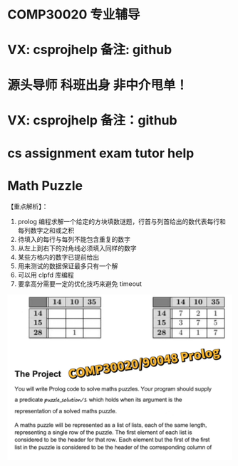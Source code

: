 # COMP30020 专业辅导
# VX: csprojhelp 备注: github
# 源头导师 科班出身 非中介甩单！
# VX: csprojhelp 备注：github
# cs assignment exam tutor help


# Math Puzzle
【重点解析】：
1. prolog 编程求解一个给定的方块填数谜题，行首与列首给出的数代表每行和每列数字之和或之积
2. 待填入的每行与每列不能包含重复的数字
3. 从左上到右下的对角线必须填入同样的数字
4. 某些方格内的数字已提前给出
5. 用来测试的数据保证最多只有一个解
6. 可以用 clpfd 库编程
7. 要拿高分需要一定的优化技巧来避免 timeout

![image](https://github.com/CSPRJSV/COMP30020/blob/main/1-.jpg)
